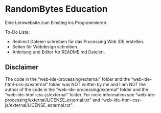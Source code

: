 # RandomBytes Education
Eine Lernwebsite zum Einstieg ins Programmieren.

To-Do Liste:
- Redirect Dateien schreiben für das Processing Web IDE erstellen.
- Seiten für Webdesign schreiben.
- Anleitung und Editor für README.md Dateien.

## Disclaimer
The code in the “web-ide-processing/external” folder and the “web-ide-html-css-js/external” folder was NOT written by me and I am NOT the author of the code in the “web-ide-processing/external” folder and the “web-ide-html-css-js/external” folder. For more information see “web-ide-processing/external/LICENSE_external.txt” and “web-ide-html-css-js/external/LICENSE_external.txt” .
